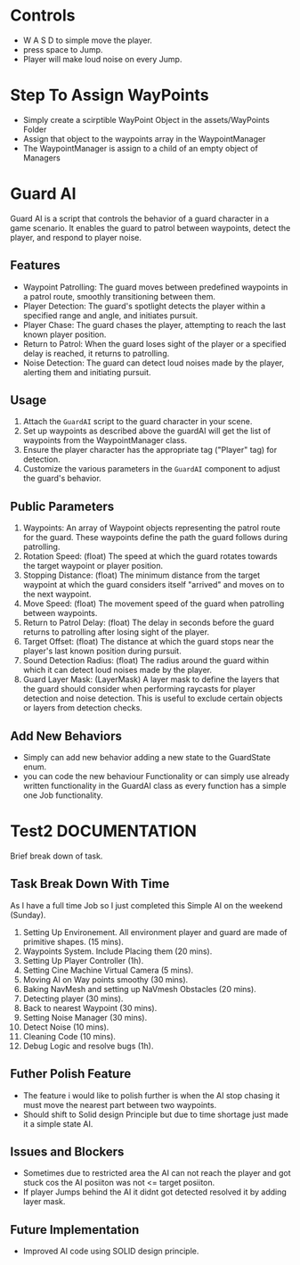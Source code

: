 # Controls
- W A S D  to simple move the player.
- press space to Jump.
- Player will make loud noise on every Jump.

# Step To Assign WayPoints
- Simply create a scirptible WayPoint Object in the assets/WayPoints Folder
- Assign that object to the waypoints array in the WaypointManager
- The WaypointManager is assign to a child of an empty object of Managers

# Guard AI

Guard AI is a script that controls the behavior of a guard character in a game scenario. It enables the guard to patrol between waypoints, detect the player, and respond to player noise.

## Features

- Waypoint Patrolling: The guard moves between predefined waypoints in a patrol route, smoothly transitioning between them.
- Player Detection: The guard's spotlight detects the player within a specified range and angle, and initiates pursuit.
- Player Chase: The guard chases the player, attempting to reach the last known player position.
- Return to Patrol: When the guard loses sight of the player or a specified delay is reached, it returns to patrolling.
- Noise Detection: The guard can detect loud noises made by the player, alerting them and initiating pursuit.

## Usage

1. Attach the `GuardAI` script to the guard character in your scene.
2. Set up waypoints as described above the guardAI will get the list of waypoints from the WaypointManager class.
4. Ensure the player character has the appropriate tag ("Player" tag) for detection.
5. Customize the various parameters in the `GuardAI` component to adjust the guard's behavior.

## Public Parameters

1. Waypoints: An array of Waypoint objects representing the patrol route for the guard. These waypoints define the path the guard follows during patrolling.
2. Rotation Speed: (float) The speed at which the guard rotates towards the target waypoint or player position.
3. Stopping Distance: (float) The minimum distance from the target waypoint at which the guard considers itself "arrived" and moves on to the next waypoint.
4. Move Speed: (float) The movement speed of the guard when patrolling between waypoints.
5. Return to Patrol Delay: (float) The delay in seconds before the guard returns to patrolling after losing sight of the player.
6. Target Offset: (float) The distance at which the guard stops near the player's last known position during pursuit.
7. Sound Detection Radius: (float) The radius around the guard within which it can detect loud noises made by the player.
8. Guard Layer Mask: (LayerMask) A layer mask to define the layers that the guard should consider when performing raycasts for player detection and noise detection. This is useful to exclude certain objects or layers from detection checks.

##  Add New Behaviors

- Simply can add new behavior adding a new state to the GuardState enum.
- you can code the new behaviour Functionality or can simply use already written functionality in the GuardAI class as every function has a simple one Job functionality.


# Test2 DOCUMENTATION
Brief break down of task.

## Task Break Down With Time
As I have a full time Job so I just completed this Simple AI on the weekend (Sunday).

1. Setting Up Environement. All environment player and guard are made of primitive shapes. (15 mins).
2. Waypoints System. Include Placing them (20 mins).
3. Setting Up Player Controller (1h).
4. Setting Cine Machine Virtual Camera (5 mins).
5. Moving AI on Way points smoothy (30 mins).
6. Baking NavMesh and setting up NaVmesh Obstacles (20 mins).
7. Detecting player (30 mins).
8. Back to nearest Waypoint (30 mins).
9. Setting Noise Manager (30 mins).
10. Detect Noise (10 mins).
11. Cleaning Code (10 mins).
12. Debug Logic and resolve bugs (1h).


## Futher Polish Feature
- The feature i would like to polish further is when the AI stop chasing it must move the nearest part between two waypoints.
- Should shift to Solid design Principle but due to time shortage just made it a simple state AI.

## Issues and Blockers
- Sometimes due to restricted area the AI can not reach the player and got stuck cos the AI posiiton was not <= target posiiton.
- If player Jumps behind the AI it didnt got detected resolved it by adding layer mask.

## Future Implementation
- Improved AI code using SOLID design principle.
